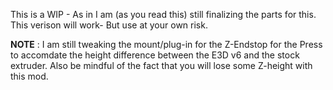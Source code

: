 This is a WIP - As in I am (as you read this) still finalizing the parts for this. This verison will work- But use at your own risk.
 
 **NOTE** : I am still tweaking the mount/plug-in for the Z-Endstop for the Press to accomdate the height difference between the E3D v6 and the stock extruder. Also be mindful of the fact that you will lose some Z-height with this mod.
